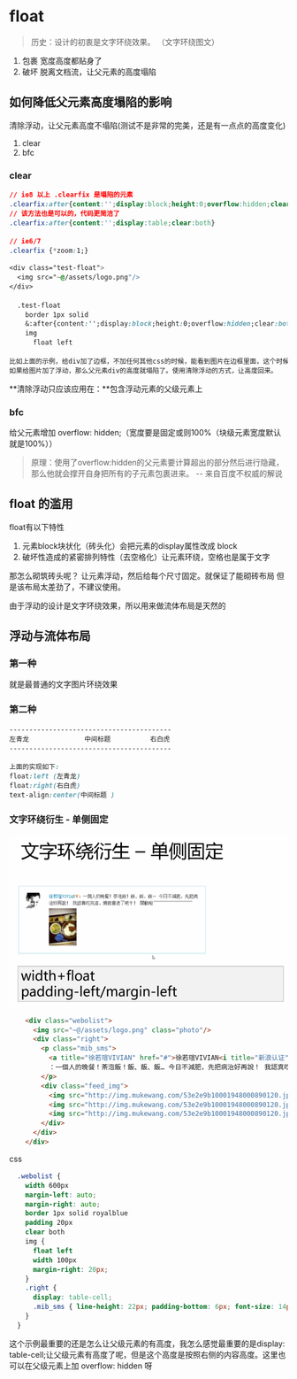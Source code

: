 # float
> 历史：设计的初衷是文字环绕效果。 （文字环绕图文）

1. 包裹
    宽度高度都贴身了
2. 破坏
    脱离文档流，让父元素的高度塌陷
    
## 如何降低父元素高度塌陷的影响
清除浮动，让父元素高度不塌陷(测试不是非常的完美，还是有一点点的高度变化)
1. clear
2. bfc

### clear
```css
// ie8 以上 .clearfix 是塌陷的元素
.clearfix:after{content:'';display:block;height:0;overflow:hidden;clear:both}
// 该方法也是可以的，代码更简洁了
.clearfix:after{content:'';display:table;clear:both}

// ie6/7
.clearfix {*zoom:1;}
```

```css
<div class="test-float">
  <img src="~@/assets/logo.png"/>
</div>

  .test-float
    border 1px solid
    &:after{content:'';display:block;height:0;overflow:hidden;clear:both}
    img
      float left   

比如上面的示例，给div加了边框，不加任何其他css的时候，能看到图片在边框里面，这个时候div的高度被图片撑高的。
如果给图片加了浮动，那么父元素div的高度就塌陷了。使用清除浮动的方式，让高度回来。                  
```
**清除浮动只应该应用在：**包含浮动元素的父级元素上

### bfc
给父元素增加 overflow: hidden;（宽度要是固定或则100%（块级元素宽度默认就是100%））

> 原理：使用了overflow:hidden的父元素要计算超出的部分然后进行隐藏，那么他就会撑开自身把所有的子元素包裹进来。 --  来自百度不权威的解说

## float 的滥用
float有以下特性

1. 元素block块状化（砖头化）会把元素的display属性改成 block
2. 破坏性造成的紧密排列特性（去空格化）让元素环绕，空格也是属于文字

那怎么砌筑砖头呢？
让元素浮动，然后给每个尺寸固定。就保证了能砌砖布局
但是该布局太差劲了，不建议使用。

由于浮动的设计是文字环绕效果，所以用来做流体布局是天然的

## 浮动与流体布局

### 第一种
就是最普通的文字图片环绕效果

### 第二种
```css
-----------------------------------------
左青龙              中间标题          右白虎
-----------------------------------------

上面的实现如下:
float:left (左青龙)
float:right(右白虎)
text-align:center(中间标题 )
```

### 文字环绕衍生 - 单侧固定
![](/assets/image/htmlcss/float/文字环绕单侧固定流体布局.png)
```html
    <div class="webolist">
      <img src="~@/assets/logo.png" class="photo"/>
      <div class="right">
        <p class="mib_sms">
          <a title="徐若瑄VIVIAN" href="#">徐若瑄VIVIAN<i title="新浪认证" class="mib_vip"></i></a>
          ：一個人的晚餐！茶泡飯！飯、飯、飯… 今日不減肥，先把病治好再說！ 我認真吃完這，燒就會退了吧？！ 開動啦~~~~~~~~~~~~~~~~~~
        </p>
        <div class="feed_img">
          <img src="http://img.mukewang.com/53e2e9b10001948000890120.jpg" height="120">
          <img src="http://img.mukewang.com/53e2e9b10001948000890120.jpg" height="120">
          <img src="http://img.mukewang.com/53e2e9b10001948000890120.jpg" height="120">
        </div>
      </div>
    </div>
```
css
```css
  .webolist {
    width 600px
    margin-left: auto;
    margin-right: auto;
    border 1px solid royalblue
    padding 20px
    clear both
    img {
      float left
      width 100px
      margin-right: 20px;
    }
    .right {
      display: table-cell;
      .mib_sms { line-height: 22px; padding-bottom: 6px; font-size: 14px; }
    }
  }
```

这个示例最重要的还是怎么让父级元素的有高度，我怎么感觉最重要的是display: table-cell;让父级元素有高度了呢，但是这个高度是按照右侧的内容高度。这里也可以在父级元素上加 overflow: hidden 呀


